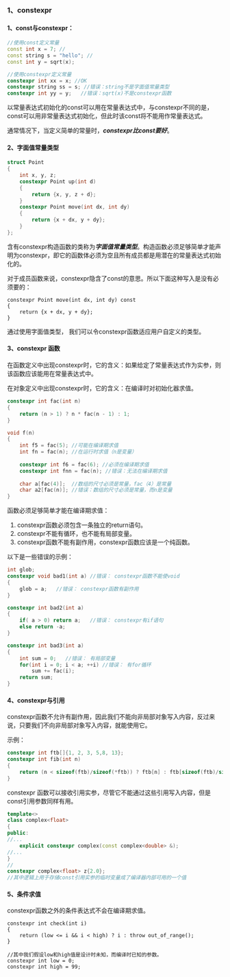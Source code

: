 ### 1、constexpr

#### 1、const与constexpr：

```c++
//使用const定义常量
const int x = 7; //
const string s = "hello"; //
const int y = sqrt(x);

//使用constexpr定义常量
constexpr int xx = x; //OK
constexpr string ss = s; //错误：string不是字面值常量类型
constexpr int yy = y;   //错误：sqrt(x)不是constexpr函数
```

以常量表达式初始化的const可以用在常量表达式中，与constexpr不同的是，const可以用非常量表达式初始化，但此时该const将不能用作常量表达式。

通常情况下，当定义简单的常量时，***constexpr比const要好***。



#### 2、字面值常量类型

```c++
struct Point
{
    int x, y, z;
    constexpr Point up(int d)
    {
        return {x, y, z + d};
    }
    constexpr Point move(int dx, int dy)
    {
        return {x + dx, y + dy};
    }
};
```

含有constexpr构造函数的类称为***字面值常量类型***。构造函数必须足够简单才能声明为constexpr，即它的函数体必须为空且所有成员都是用潜在的常量表达式初始化的。

对于成员函数来说，constexpr隐含了const的意思。所以下面这种写入是没有必须要的：

```
constexpr Point move(int dx, int dy) const
{
	return {x + dx, y + dy};
}
```

通过使用字面值类型， 我们可以令constexpr函数适应用户自定义的类型。



#### 3、constexpr 函数

在函数定义中出现constexpr时，它的含义：如果给定了常量表达式作为实参，则该函数应该能用在常量表达式中。

在对象定义中出现constexpr时，它的含义：在编译时对初始化器求值。

```C++
constexpr int fac(int n)
{
    return (n > 1) ? n * fac(n - 1) : 1;
}

void f(n)
{
    int f5 = fac(5); //可能在编译期求值
    int fn = fac(n); //在运行时求值（n是变量）
    
    constexpr int f6 = fac(6); //必须在编译期求值
    constexpr int fnn = fac(n); //错误：无法在编译期求值
    
    char a[fac(4)];  //数组的尺寸必须是常量，fac（4）是常量
    char a2[fac(n)]; //错误：数组的尺寸必须是常量，而n是变量
}
```

函数必须足够简单才能在编译期求值：

1. constexpr函数必须包含一条独立的return语句。
2. constexpr不能有循环，也不能有局部变量。
3. constexpr函数不能有副作用，constexpr函数应该是一个纯函数。

以下是一些错误的示例：

```c++
int glob;
constexpr void bad1(int a) //错误： constexpr函数不能使void
{
    glob = a;   //错误： constexpr函数有副作用
}

constexpr int bad2(int a) 
{
    if( a > 0) return a;   //错误： constexpr有if语句
    else return -a;
}

constexpr int bad3(int a)
{
    int sum = 0;   //错误： 有局部变量
    for(int i = 0; i < a; ++i) //错误： 有for循环
        sum += fac(i);
    return sum;
}
```



#### 4、constexpr与引用

constexpr函数不允许有副作用，因此我们不能向非局部对象写入内容，反过来说，只要我们不向非局部对象写入内容，就能使用它。

示例：

```c++
constexpr int ftb[]{1, 2, 3, 5,8, 13};
constexpr int fib(int n)
{
    return (n < sizeof(ftb)/sizeof(*ftb)) ? ftb[n] : ftb[sizeof(ftb)/sizeof(*ftb) - 1];
}
```

constexpr 函数可以接收引用实参，尽管它不能通过这些引用写入内容，但是const引用参数同样有用。

```c++
template<>
class complex<float>
{
public:
//...
	explicit constexpr complex(const complex<double> &);
//...
}
//
constexpr complex<float> z{2.0};
//其中逻辑上用于存储const引用实参的临时变量成了编译器内部可用的一个值
```



#### 5、条件求值

constexpr函数之外的条件表达式不会在编译期求值。

```c{{
constexpr int check(int i)
{
    return (low <= i && i < high) ? i : throw out_of_range();
}

//其中我们假设low和high值是设计时未知，而编译时已知的参数。
constexpr int low = 0;
constexpr int high = 99;

```













